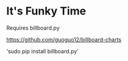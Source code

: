 # It's Funky Time

Requires billboard.py

https://github.com/guoguo12/billboard-charts

'sudo pip install billboard.py'

